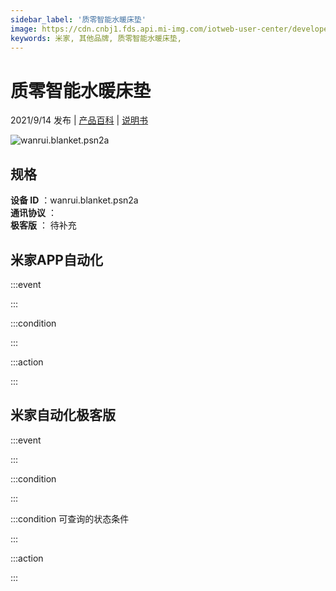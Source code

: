 ```yaml
---
sidebar_label: '质零智能水暖床垫'
image: https://cdn.cnbj1.fds.api.mi-img.com/iotweb-user-center/developer_1679048028382qJtph4S3.png?GalaxyAccessKeyId=AKVGLQWBOVIRQ3XLEW&Expires=9223372036854775807&Signature=m9y2LpI4hiOeHccHZWdQEKjk2Hg=
keywords: 米家, 其他品牌, 质零智能水暖床垫, 
---
```

# 质零智能水暖床垫

2021/9/14 发布 | [产品百科](https://home.mi.com/webapp/content/baike/product/index.html?model=wanrui.blanket.psn2a/) | [说明书](https://home.mi.com/views/introduction.html?model=wanrui.blanket.psn2a&region=cn)

![wanrui.blanket.psn2a](https://cdn.cnbj1.fds.api.mi-img.com/iotweb-user-center/developer_1679048028382qJtph4S3.png?GalaxyAccessKeyId=AKVGLQWBOVIRQ3XLEW&Expires=9223372036854775807&Signature=m9y2LpI4hiOeHccHZWdQEKjk2Hg=)

## 规格  
> 
**设备 ID** ：wanrui.blanket.psn2a  
**通讯协议** ：  
**极客版**  ： 待补充 


## 米家APP自动化  

:::event  

:::

:::condition  

:::

:::action   

:::

## 米家自动化极客版  

:::event  

:::

:::condition  

:::

:::condition 可查询的状态条件  

:::

:::action  

:::

        
